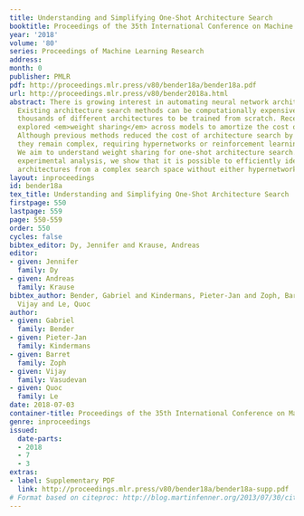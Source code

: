 ```yaml
---
title: Understanding and Simplifying One-Shot Architecture Search
booktitle: Proceedings of the 35th International Conference on Machine Learning
year: '2018'
volume: '80'
series: Proceedings of Machine Learning Research
address: 
month: 0
publisher: PMLR
pdf: http://proceedings.mlr.press/v80/bender18a/bender18a.pdf
url: http://proceedings.mlr.press/v80/bender2018a.html
abstract: There is growing interest in automating neural network architecture design.
  Existing architecture search methods can be computationally expensive, requiring
  thousands of different architectures to be trained from scratch. Recent work has
  explored <em>weight sharing</em> across models to amortize the cost of training.
  Although previous methods reduced the cost of architecture search by orders of magnitude,
  they remain complex, requiring hypernetworks or reinforcement learning controllers.
  We aim to understand weight sharing for one-shot architecture search. With careful
  experimental analysis, we show that it is possible to efficiently identify promising
  architectures from a complex search space without either hypernetworks or RL.
layout: inproceedings
id: bender18a
tex_title: Understanding and Simplifying One-Shot Architecture Search
firstpage: 550
lastpage: 559
page: 550-559
order: 550
cycles: false
bibtex_editor: Dy, Jennifer and Krause, Andreas
editor:
- given: Jennifer
  family: Dy
- given: Andreas
  family: Krause
bibtex_author: Bender, Gabriel and Kindermans, Pieter-Jan and Zoph, Barret and Vasudevan,
  Vijay and Le, Quoc
author:
- given: Gabriel
  family: Bender
- given: Pieter-Jan
  family: Kindermans
- given: Barret
  family: Zoph
- given: Vijay
  family: Vasudevan
- given: Quoc
  family: Le
date: 2018-07-03
container-title: Proceedings of the 35th International Conference on Machine Learning
genre: inproceedings
issued:
  date-parts:
  - 2018
  - 7
  - 3
extras:
- label: Supplementary PDF
  link: http://proceedings.mlr.press/v80/bender18a/bender18a-supp.pdf
# Format based on citeproc: http://blog.martinfenner.org/2013/07/30/citeproc-yaml-for-bibliographies/
---
```


